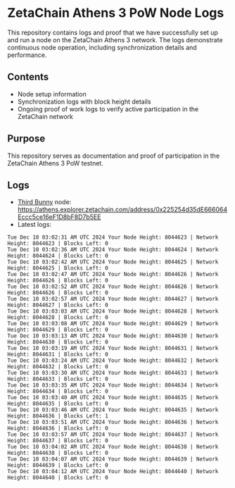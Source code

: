 # ZetaChain Athens 3 PoW Node Logs
This repository contains logs and proof that we have successfully set up and run a node on the ZetaChain Athens 3 network. The logs demonstrate continuous node operation, including synchronization details and performance.

## Contents
- Node setup information
- Synchronization logs with block height details
- Ongoing proof of work logs to verify active participation in the ZetaChain network

## Purpose
This repository serves as documentation and proof of participation in the ZetaChain Athens 3 PoW testnet.

## Logs

- [Third Bunny](https://thirdbunny.xyz/) node: https://athens.explorer.zetachain.com/address/0x225254d35dE666064Eccc5ce16eF1D8bF8D7b5EE
- Latest logs:
```
Tue Dec 10 03:02:31 AM UTC 2024 Your Node Height: 8044623 | Network Height: 8044623 | Blocks Left: 0
Tue Dec 10 03:02:36 AM UTC 2024 Your Node Height: 8044624 | Network Height: 8044624 | Blocks Left: 0
Tue Dec 10 03:02:42 AM UTC 2024 Your Node Height: 8044625 | Network Height: 8044625 | Blocks Left: 0
Tue Dec 10 03:02:47 AM UTC 2024 Your Node Height: 8044626 | Network Height: 8044626 | Blocks Left: 0
Tue Dec 10 03:02:52 AM UTC 2024 Your Node Height: 8044626 | Network Height: 8044626 | Blocks Left: 0
Tue Dec 10 03:02:57 AM UTC 2024 Your Node Height: 8044627 | Network Height: 8044627 | Blocks Left: 0
Tue Dec 10 03:03:03 AM UTC 2024 Your Node Height: 8044628 | Network Height: 8044628 | Blocks Left: 0
Tue Dec 10 03:03:08 AM UTC 2024 Your Node Height: 8044629 | Network Height: 8044629 | Blocks Left: 0
Tue Dec 10 03:03:13 AM UTC 2024 Your Node Height: 8044630 | Network Height: 8044630 | Blocks Left: 0
Tue Dec 10 03:03:19 AM UTC 2024 Your Node Height: 8044631 | Network Height: 8044631 | Blocks Left: 0
Tue Dec 10 03:03:24 AM UTC 2024 Your Node Height: 8044632 | Network Height: 8044632 | Blocks Left: 0
Tue Dec 10 03:03:30 AM UTC 2024 Your Node Height: 8044633 | Network Height: 8044633 | Blocks Left: 0
Tue Dec 10 03:03:35 AM UTC 2024 Your Node Height: 8044634 | Network Height: 8044634 | Blocks Left: 0
Tue Dec 10 03:03:40 AM UTC 2024 Your Node Height: 8044635 | Network Height: 8044635 | Blocks Left: 0
Tue Dec 10 03:03:46 AM UTC 2024 Your Node Height: 8044635 | Network Height: 8044636 | Blocks Left: 1
Tue Dec 10 03:03:51 AM UTC 2024 Your Node Height: 8044636 | Network Height: 8044636 | Blocks Left: 0
Tue Dec 10 03:03:57 AM UTC 2024 Your Node Height: 8044637 | Network Height: 8044637 | Blocks Left: 0
Tue Dec 10 03:04:02 AM UTC 2024 Your Node Height: 8044638 | Network Height: 8044638 | Blocks Left: 0
Tue Dec 10 03:04:07 AM UTC 2024 Your Node Height: 8044639 | Network Height: 8044639 | Blocks Left: 0
Tue Dec 10 03:04:12 AM UTC 2024 Your Node Height: 8044640 | Network Height: 8044640 | Blocks Left: 0
```
